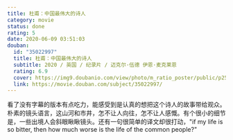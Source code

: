 ```yaml
---
title: 杜甫：中国最伟大的诗人
category: movie
status: done
rating: 5
date: 2020-06-09 03:51:03
douban:
  id: "35022997"
  title: 杜甫：中国最伟大的诗人
  subtitle: 2020 / 英国 / 纪录片 / 迈克尔·伍德 伊恩·麦克莱恩
  rating: 6.9
  cover: https://img9.doubanio.com/view/photo/m_ratio_poster/public/p2599884614.jpg
  link: https://movie.douban.com/subject/35022997/
---
```


看了没有字幕的版本有点吃力，能感受到是认真的想把这个诗人的故事带给观众。朴素的镜头语言，这山河和市井，怎不让人向往，怎不让人感慨。有个很小的细节是，一些出境人会斜眼瞅瞅镜头。还有一句很简单的译文却很打动，"if my life is so bitter,
then how much worse is the life of the common people?"